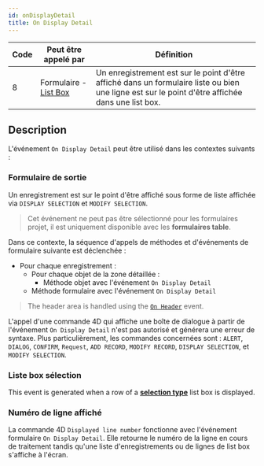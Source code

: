 ```yaml
---
id: onDisplayDetail
title: On Display Detail
---
```


| Code | Peut être appelé par                                     | Définition                                                                                                                                                       |
| ---- | -------------------------------------------------------- | ---------------------------------------------------------------------------------------------------------------------------------------------------------------- |
| 8    | Formulaire - [List Box](FormObjects/listbox_overview.md) | Un enregistrement est sur le point d'être affiché dans un formulaire liste ou bien une ligne est sur le point d'être affichée dans une list box. |

## Description

L'événement `On Display Detail` peut être utilisé dans les contextes suivants :

### Formulaire de sortie

Un enregistrement est sur le point d'être affiché sous forme de liste affichée via `DISPLAY SELECTION` et `MODIFY SELECTION`.

> Cet événement ne peut pas être sélectionné pour les formulaires projet, il est uniquement disponible avec les **formulaires table**.

Dans ce contexte, la séquence d'appels de méthodes et d'événements de formulaire suivante est déclenchée :

- Pour chaque enregistrement :
  - Pour chaque objet de la zone détaillée :
    - Méthode objet avec l'événement `On Display Detail`
  - Méthode formulaire avec l'événement `On Display Detail`

> The header area is handled using the [`On Header`](onHeader.md) event.

L'appel d'une commande 4D qui affiche une boîte de dialogue à partir de l'événement `On Display Detail` n'est pas autorisé et générera une erreur de syntaxe. Plus particulièrement, les commandes concernées sont : `ALERT`, `DIALOG`, `CONFIRM`, `Request`, `ADD RECORD`, `MODIFY RECORD`, `DISPLAY SELECTION`, et `MODIFY SELECTION`.

### Liste box sélection

This event is generated when a row of a [**selection type**](FormObjects/listbox_overview.md#selection-list-boxes) list box is displayed.

### Numéro de ligne affiché

La commande 4D `Displayed line number` fonctionne avec l'événement formulaire `On Display Detail`. Elle retourne le numéro de la ligne en cours de traitement tandis qu'une liste d'enregistrements ou de lignes de list box s'affiche à l'écran.
